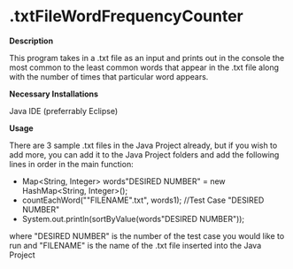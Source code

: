# .txtFileWordFrequencyCounter

**Description**

This program takes in a .txt file as an input and prints out in the console the most common to the least common words that appear in the .txt file along with the number of times that particular word appears.

**Necessary Installations**

Java IDE (preferrably Eclipse)

**Usage**

There are 3 sample .txt files in the Java Project already, but if you wish to add more, you can add it to the Java Project folders and add the following lines in order in the main function:
* Map<String, Integer> words"DESIRED NUMBER" = new HashMap<String, Integer>();
* countEachWord(""FILENAME".txt", words1); //Test Case "DESIRED NUMBER"
* System.out.println(sortByValue(words"DESIRED NUMBER"));

where "DESIRED NUMBER" is the number of the test case you would like to run and "FILENAME" is the name of the .txt file inserted into the Java Project
